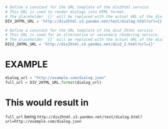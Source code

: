 ```python
# Define a constant for the URL template of the div2html service
# This URL is used to render dialogs into HTML format.
# The placeholder `{}` will be replaced with the actual URL of the dialog content.
DIV_2HTML_URL = 'http://div2html.s3.yandex.net/test/dialog.html?url={}'

# Define a constant for the URL template of the div2_2html service
# This URL is used for an alternative or secondary rendering service.
# The placeholder `{}` will be replaced with the actual URL of the dialog content.
DIV2_2HTML_URL = 'http://div2html.s3.yandex.net/div2_2.html?url={}'
```

# EXAMPLE
```python
dialog_url = "http://example.com/dialog.json"
full_url = DIV_2HTML_URL.format(dialog_url)
```

# This would result in 
```full_url``` being ```http://div2html.s3.yandex.net/test/dialog.html?url=http://example.com/dialog.json```

